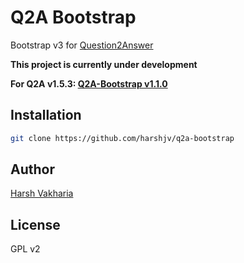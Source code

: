 # Q2A Bootstrap

Bootstrap v3 for [Question2Answer](http://www.question2answer.org)

**This project is currently under development**

**For Q2A v1.5.3: [Q2A-Bootstrap v1.1.0](https://github.com/harshjv/q2a-bootstrap/tree/v1.1.0)**




## Installation

```sh
git clone https://github.com/harshjv/q2a-bootstrap
```


## Author

[Harsh Vakharia](http://twitter.com/harshjv)


## License

GPL v2